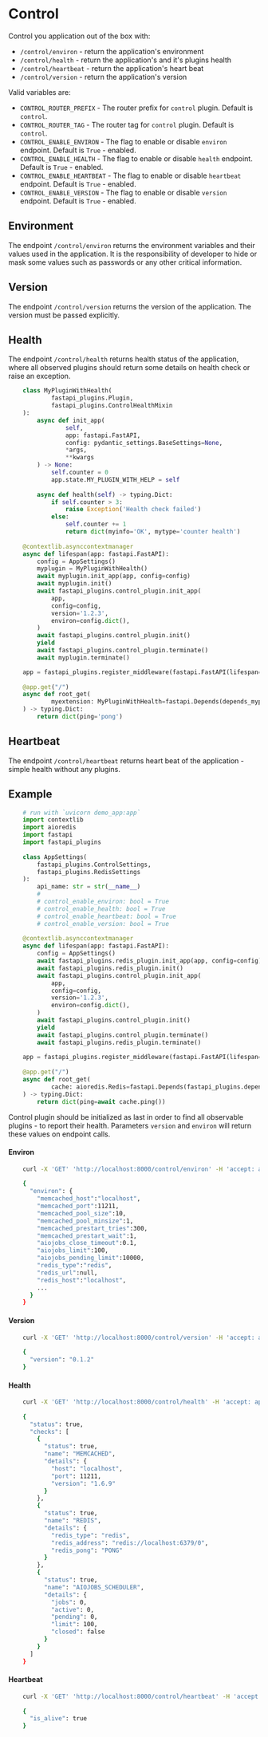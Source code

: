 # Control
Control you application out of the box with:
* `/control/environ` - return the application's environment
* `/control/health` - return the application's and it's plugins health
* `/control/heartbeat` - return the application's heart beat
* `/control/version` - return the application's version

Valid variables are:
* `CONTROL_ROUTER_PREFIX` - The router prefix for `control` plugin. Default is `control`.
* `CONTROL_ROUTER_TAG` - The router tag for `control` plugin. Default is `control`.
* `CONTROL_ENABLE_ENVIRON` - The flag to enable or disable `environ` endpoint. Default is `True` - enabled.
* `CONTROL_ENABLE_HEALTH` - The flag to enable or disable `health` endpoint. Default is `True` - enabled.
* `CONTROL_ENABLE_HEARTBEAT` - The flag to enable or disable `heartbeat` endpoint. Default is `True` - enabled.
* `CONTROL_ENABLE_VERSION` - The flag to enable or disable `version` endpoint. Default is `True` - enabled.

## Environment
The endpoint `/control/environ` returns the environment variables and their
values used in the application. It is the responsibility of developer to hide
or mask some values such as passwords or any other critical information.

## Version
The endpoint `/control/version` returns the version of the application. The
version must be passed explicitly.

## Health
The endpoint `/control/health` returns health status of the application, where
all observed plugins should return some details on health check or raise an
exception.

```python
	class MyPluginWithHealth(
	        fastapi_plugins.Plugin,
	        fastapi_plugins.ControlHealthMixin
	):
	    async def init_app(
	            self,
	            app: fastapi.FastAPI,
	            config: pydantic_settings.BaseSettings=None,
	            *args,
	            **kwargs
	    ) -> None:
	        self.counter = 0
	        app.state.MY_PLUGIN_WITH_HELP = self
	
	    async def health(self) -> typing.Dict:
	        if self.counter > 3:
	            raise Exception('Health check failed')
	        else:
	            self.counter += 1
	            return dict(myinfo='OK', mytype='counter health')
	
	@contextlib.asynccontextmanager
    async def lifespan(app: fastapi.FastAPI):
        config = AppSettings()
	    myplugin = MyPluginWithHealth()
	    await myplugin.init_app(app, config=config)
	    await myplugin.init()
	    await fastapi_plugins.control_plugin.init_app(
	        app,
	        config=config,
	        version='1.2.3',
	        environ=config.dict(),
	    )
	    await fastapi_plugins.control_plugin.init()
	    yield
	    await fastapi_plugins.control_plugin.terminate()
	    await myplugin.terminate()

	app = fastapi_plugins.register_middleware(fastapi.FastAPI(lifespan=lifespan))
	
	@app.get("/")
	async def root_get(
	        myextension: MyPluginWithHealth=fastapi.Depends(depends_myplugin),
	) -> typing.Dict:
	    return dict(ping='pong')
```

## Heartbeat
The endpoint `/control/heartbeat` returns heart beat of the application - simple health without any plugins.

## Example
```python
    # run with `uvicorn demo_app:app`
    import contextlib
    import aioredis
    import fastapi
    import fastapi_plugins
    
    class AppSettings(
        fastapi_plugins.ControlSettings,
        fastapi_plugins.RedisSettings
    ):
        api_name: str = str(__name__)
        #
        # control_enable_environ: bool = True
        # control_enable_health: bool = True
        # control_enable_heartbeat: bool = True
        # control_enable_version: bool = True
    
    @contextlib.asynccontextmanager
    async def lifespan(app: fastapi.FastAPI):
        config = AppSettings()
        await fastapi_plugins.redis_plugin.init_app(app, config=config)
        await fastapi_plugins.redis_plugin.init()
        await fastapi_plugins.control_plugin.init_app(
            app,
            config=config,
            version='1.2.3',
            environ=config.dict(),
        )
        await fastapi_plugins.control_plugin.init()
        yield
        await fastapi_plugins.control_plugin.terminate()
        await fastapi_plugins.redis_plugin.terminate()
    
    app = fastapi_plugins.register_middleware(fastapi.FastAPI(lifespan=lifespan))
    
    @app.get("/")
    async def root_get(
            cache: aioredis.Redis=fastapi.Depends(fastapi_plugins.depends_redis),
    ) -> typing.Dict:
        return dict(ping=await cache.ping())
```

Control plugin should be initialized as last in order to find all observable
plugins - to report their health.
Parameters `version` and `environ` will return these values on endpoint calls.

#### Environ
```bash
	curl -X 'GET' 'http://localhost:8000/control/environ' -H 'accept: application/json'
	
	{
	  "environ": {
	    "memcached_host":"localhost",
	    "memcached_port":11211,
	    "memcached_pool_size":10,
	    "memcached_pool_minsize":1,
	    "memcached_prestart_tries":300,
	    "memcached_prestart_wait":1,
	    "aiojobs_close_timeout":0.1,
	    "aiojobs_limit":100,
	    "aiojobs_pending_limit":10000,
	    "redis_type":"redis",
	    "redis_url":null,
	    "redis_host":"localhost",
	    ...
	  }
	}
```

#### Version
```bash
	curl -X 'GET' 'http://localhost:8000/control/version' -H 'accept: application/json'
	
	{
	  "version": "0.1.2"
	}
```

#### Health
```bash
	curl -X 'GET' 'http://localhost:8000/control/health' -H 'accept: application/json'
	
	{
	  "status": true,
	  "checks": [
	    {
	      "status": true,
	      "name": "MEMCACHED",
	      "details": {
	        "host": "localhost",
	        "port": 11211,
	        "version": "1.6.9"
	      }
	    },
	    {
	      "status": true,
	      "name": "REDIS",
	      "details": {
	        "redis_type": "redis",
	        "redis_address": "redis://localhost:6379/0",
	        "redis_pong": "PONG"
	      }
	    },
	    {
	      "status": true,
	      "name": "AIOJOBS_SCHEDULER",
	      "details": {
	        "jobs": 0,
	        "active": 0,
	        "pending": 0,
	        "limit": 100,
	        "closed": false
	      }
	    }
	  ]
	}
```

#### Heartbeat
```bash
	curl -X 'GET' 'http://localhost:8000/control/heartbeat' -H 'accept: application/json'
	
	{
	  "is_alive": true
	}
```
